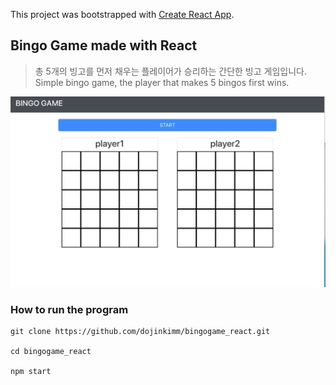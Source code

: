 This project was bootstrapped with [Create React App](https://github.com/facebook/create-react-app).

## Bingo Game made with React

>총 5개의 빙고를 먼저 채우는 플레이어가 승리하는 간단한 빙고 게임입니다.
>Simple bingo game, the player that makes 5 bingos first wins.


<img src="./assets/bingo.gif"/>

### How to run the program
```
git clone https://github.com/dojinkimm/bingogame_react.git

cd bingogame_react

npm start
```